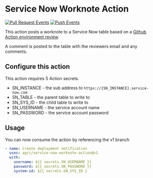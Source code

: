# Service Now Worknote Action

[![Pull Request Events](https://github.com/agrc/service-now-worknote-action/actions/workflows/pull-request.yml/badge.svg)](https://github.com/agrc/service-now-worknote-action/actions/workflows/pull-request.yml)
[![Push Events](https://github.com/agrc/service-now-worknote-action/actions/workflows/push.yml/badge.svg)](https://github.com/agrc/service-now-worknote-action/actions/workflows/push.yml)

This action posts a worknote to a Service Now table based on a [Github Action environment review](https://docs.github.com/en/actions/managing-workflow-runs/reviewing-deployments).

A comment is posted to the table with the reviewers email and any comments.

## Configure this action

This action requires 5 Action secrets.

- SN_INSTANCE - the sub address to `https://{SN_INSTANCE}.service-now.com`
- SN_TABLE - the parent table to write to
- SN_SYS_ID - the child table to write to
- SN_USERNAME - the service account name
- SN_PASSWORD - the service account password

## Usage

You can now consume the action by referencing the v1 branch

```yaml
- name: Create deployment notification
  uses: agrc/service-now-worknote-action@v1
  with:
    username: ${{ secrets.SN_USERNAME }}
    password: ${{ secrets.SN_PASSWORD }}
    system-id: ${{ secrets.SN_SYS_ID }
```
